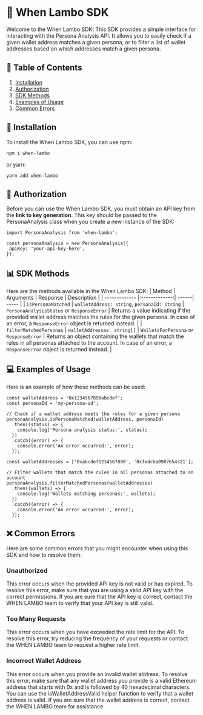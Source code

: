 # 🚀 When Lambo SDK

Welcome to the When Lambo SDK! This SDK provides a simple interface for interacting with the Persona Analysis API. It allows you to easily check if a given wallet address matches a given persona, or to filter a list of wallet addresses based on which addresses match a given persona.

## 📑 Table of Contents

1. [Installation](#-installation)
2. [Authorization](#-authorization)
3. [SDK Methods](#-sdk-methods)
4. [Examples of Usage](#-examples-of-usage)
5. [Common Errors](#-common-errors)

## 💾 Installation

To install the When Lambo SDK, you can use npm:

```
npm i when-lambo
```

or yarn:

```
yarn add when-lambo
```

## 🔑 Authorization

Before you can use the When Lambo SDK, you must obtain an API key from the **link to key generation**. This key should be passed to the PersonaAnalysis class when you create a new instance of the SDK:

```
import PersonaAnalysis from 'when-lambo';

const personaAnalysis = new PersonaAnalysis({
 apiKey: 'your-api-key-here',
});
```

## 📊 SDK Methods

Here are the methods available in the When Lambo SDK:
| Method | Arguments | Response | Description |
| ------------- |:-------------:| ------| ----- |
| `isPersonaMatched` | `walletAddress: string`, `personaId: string` | `PersonaAnalysisStatus` or `ResponseError` | Returns a value indicating if the provided wallet address matches the rules for the given persona. In case of an error, a `ResponseError` object is returned instead. |
| `filterMatchedPersonas` | `walletAddresses: string[]` | `WalletsForPersona` or `ResponseError` | Returns an object containing the wallets that match the rules in all personas attached to the account. In case of an error, a `ResponseError` object is returned instead. |

## 💻 Examples of Usage

Here is an example of how these methods can be used:

```
const walletAddress = '0x1234567890abcdef';
const personaId = 'my-persona-id';

// Check if a wallet address meets the rules for a given persona
personaAnalysis.isPersonaMatched(walletAddress, personaId)
  .then((status) => {
    console.log('Persona analysis status:', status);
  })
  .catch((error) => {
    console.error('An error occurred:', error);
  });

const walletAddresses = ['0xabcdef1234567890', '0xfedcba0987654321'];

// Filter wallets that match the rules in all personas attached to an account
personaAnalysis.filterMatchedPersonas(walletAddresses)
  .then((wallets) => {
    console.log('Wallets matching personas:', wallets);
  })
  .catch((error) => {
    console.error('An error occurred:', error);
  });
```

## ❌ Common Errors

Here are some common errors that you might encounter when using this SDK and how to resolve them:

### Unauthorized

This error occurs when the provided API key is not valid or has expired. To resolve this error, make sure that you are using a valid API key with the correct permissions. If you are sure that the API key is correct, contact the WHEN LAMBO team to verify that your API key is still valid.

### Too Many Requests

This error occurs when you have exceeded the rate limit for the API. To resolve this error, try reducing the frequency of your requests or contact the WHEN LAMBO team to request a higher rate limit.

### Incorrect Wallet Address

This error occurs when you provide an invalid wallet address. To resolve this error, make sure that any wallet address you provide is a valid Ethereum address that starts with 0x and is followed by 40 hexadecimal characters. You can use the isWalletAddressValid helper function to verify that a wallet address is valid. If you are sure that the wallet address is correct, contact the WHEN LAMBO team for assistance.
